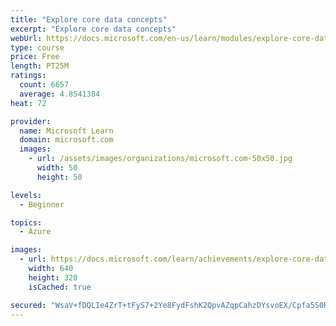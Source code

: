 ```yaml
---
title: "Explore core data concepts"
excerpt: "Explore core data concepts"
webUrl: https://docs.microsoft.com/en-us/learn/modules/explore-core-data-concepts/
type: course
price: Free
length: PT25M
ratings:
  count: 6657
  average: 4.8541384
heat: 72

provider:
  name: Microsoft Learn
  domain: microsoft.com
  images:
    - url: /assets/images/organizations/microsoft.com-50x50.jpg
      width: 50
      height: 50

levels:
  - Beginner

topics:
  - Azure

images:
  - url: https://docs.microsoft.com/learn/achievements/explore-core-data-concepts-social.png
    width: 640
    height: 320
    isCached: true

secured: "WsaV+fDQLIe4ZrT+tFyS7+2Ye8FydFshK2QpvAZqpCahzDYsvoEX/Cpfa5S0RvLJ+WVXD80JDLOgEgnfXLVxh+F91pw6TGXyfJXLn1i73oBp/z5Uwx2HPiuO0lWNC0Fg2JCSPoOfBtXvnB4vAiJpwH1Q3o4nlidm6arWe/9mYtcTCKhc8hKCDfVSjUB499d3P8cTXBVGmZ53tU77HNwWiizphEw4O7oL58pdVgnw3+94+PboiMF2XZmIvCgECknkPnox+uPVxIWiayKxZe5R3irMEq+3GjATToZc0agLVBvrhXVMlyv1z0Akc8PQFnJQQfmux1OG8qez8V1BRdQ21Wg2JhpFElwYmJ61oP/mwOi/BArZvHKCThnOM1AvfqFtQCtEAU9aOhbTHU/EJ6YFLTc+UUWSHh1vwyMSbXzJp2w=;louf6cBd+FKhn9zLjcdLPw=="
---
```


